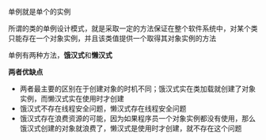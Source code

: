 ﻿单例就是单个的实例

所谓的类的单例设计模式，就是采取一定的方法保证在整个软件系统中，对某个类只能存在一个对象实例，并且该类值提供一个取得其对象实例的方法

单例有两种方法，**饿汉式**和**懒汉式**

**两者优缺点**
- 两者最主要的区别在于创建对象的时机不同；饿汉式实在类加载就创建了对象实例，而懒汉式实在使用时才创建
- 饿汉式不存在线程安全问题，懒汉式存在线程安全问题
- 饿汉式存在浪费资源的可能，因为如果程序员一个对象实例都没有使用，那么饿汉式创建的对象就浪费了，懒汉式是使用时才创建，就不存在这个问题
